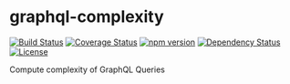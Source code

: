 # graphql-complexity
[![Build Status](https://travis-ci.org/joonhocho/graphql-complexity.svg?branch=master)](https://travis-ci.org/joonhocho/graphql-complexity)
[![Coverage Status](https://coveralls.io/repos/github/joonhocho/graphql-complexity/badge.svg?branch=master)](https://coveralls.io/github/joonhocho/graphql-complexity?branch=master)
[![npm version](https://badge.fury.io/js/graphql-complexity.svg)](https://badge.fury.io/js/graphql-complexity)
[![Dependency Status](https://david-dm.org/joonhocho/graphql-complexity.svg)](https://david-dm.org/joonhocho/graphql-complexity)
[![License](http://img.shields.io/:license-mit-blue.svg)](http://doge.mit-license.org)

Compute complexity of GraphQL Queries
